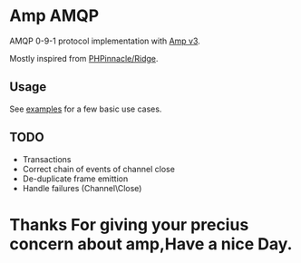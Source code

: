 # Amp AMQP
AMQP 0-9-1 protocol implementation with [Amp v3](https://amphp.org).

Mostly inspired from [PHPinnacle/Ridge](https://github.com/phpinnacle/ridge).

## Usage

See [examples](examples/) for a few basic use cases.

## TODO
- Transactions
- Correct chain of events of channel close
- De-duplicate frame emittion
- Handle failures (Channel\Close)

# Thanks For giving your precius concern about amp,Have a nice Day.
